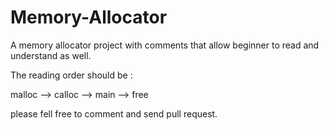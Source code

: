 # Memory-Allocator

A memory allocator project with comments that allow beginner to read and understand as well. 

The reading order should be :

malloc --> calloc --> main --> free

please fell free to comment and send pull request. 

